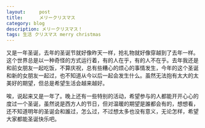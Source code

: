 ```yaml
---
layout:     post
title:      メリークリスマス
category: blog
description: メリークリスマス！
tags: 生活 クリスマス merry christmas
---
```

又是一年圣诞，去年的圣诞节就好像昨天一样，抢礼物就好像穿越到了去年一样。这个世界总是以一种奇怪的方式运行着，有的人在乎，有的人不在乎。去年我还是和前女朋友一起吃饭，不算庆祝，总有些糟心的烦心的事情发生，今年的这个圣诞和新的女朋友一起过，也不知道从今以后一起会发生什么。虽然无法抱有太大的太美好的期望，但总是希望生活会越来越好。

唉，说起来又是一年了。晚上还有一些特别的活动，希望参与的人都能开开心心的度过一个圣诞，虽然说是西方人的节日，但对温暖的期望是誰都会有的，想想看，还不知道明年的圣诞会和誰过，怎么过，不过想太多也没有意义，无论怎样，希望大家都能圣诞快乐吧。
